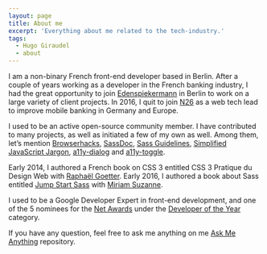 ```yaml
---
layout: page
title: About me
excerpt: 'Everything about me related to the tech-industry.'
tags:
  - Hugo Giraudel
  - about
---
```


I am a non-binary French front-end developer based in Berlin. After a couple of years working as a developer in the French banking industry, I had the great opportunity to join [Edenspiekermann](https://edenspiekermann.com) in Berlin to work on a large variety of client projects. In 2016, I quit to join [N26](https://n26.com/) as a web tech lead to improve mobile banking in Germany and Europe.

I used to be an active open-source community member. I have contributed to many projects, as well as initiated a few of my own as well. Among them, let’s mention [Browserhacks](http://browserhacks.com), [SassDoc](http://sassdoc.com), [Sass Guidelines](https://sass-guidelin.es), [Simplified JavaScript Jargon](https://jargon.js.org), [a11y-dialog](https://edenspiekermann.github.com/a11y-dialog) and [a11y-toggle](https://edenspiekermann.github.com/a11y-toggle).

Early 2014, I authored a French book on CSS 3 entitled CSS 3 Pratique du Design Web with [Raphaël Goetter](https://goetter.fr). Early 2016, I authored a book about Sass entitled [Jump Start Sass](https://learnable.com/books/jump-start-sass) with [Miriam Suzanne](https://www.miriamsuzanne.com/).

I used to be a Google Developer Expert in front-end development, and one of the 5 nominees for the [Net Awards](https://thenetawards.com) under the [Developer of the Year](https://thenetawards.com/vote/developer/) category.

If you have any question, feel free to ask me anything on me [Ask Me Anything](https://github.com/hugogiraudel/ama) repository.
